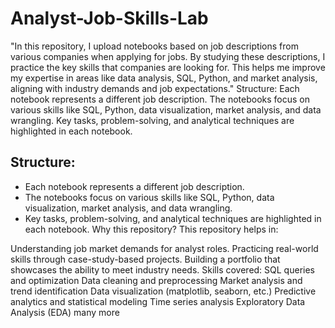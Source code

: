 # Analyst-Job-Skills-Lab
"In this repository, I upload notebooks based on job descriptions from various companies when applying for jobs. By studying these descriptions, I practice the key skills that companies are looking for. This helps me improve my expertise in areas like data analysis, SQL, Python, and market analysis, aligning with industry demands and job expectations."
Structure:
Each notebook represents a different job description.
The notebooks focus on various skills like SQL, Python, data visualization, market analysis, and data wrangling.
Key tasks, problem-solving, and analytical techniques are highlighted in each notebook.
## Structure:
- Each notebook represents a different job description.
- The notebooks focus on various skills like SQL, Python, data visualization, market analysis, and data wrangling.
- Key tasks, problem-solving, and analytical techniques are highlighted in each notebook.
Why this repository?
This repository helps in:

Understanding job market demands for analyst roles.
Practicing real-world skills through case-study-based projects.
Building a portfolio that showcases the ability to meet industry needs.
Skills covered:
SQL queries and optimization
Data cleaning and preprocessing
Market analysis and trend identification
Data visualization (matplotlib, seaborn, etc.)
Predictive analytics and statistical modeling
Time series analysis
Exploratory Data Analysis (EDA)
many more
